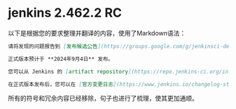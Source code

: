 # jenkins 2.462.2 RC
以下是根据您的要求整理并翻译的内容，使用了Markdown语法：

```markdown
请将发现的问题报告到 [发布候选公告](https://groups.google.com/g/jenkinsci-dev/c/mfB-OlJOuCY) 讨论串。

正式版本预计于 **2024年9月4日** 发布。

您可以从 Jenkins 的 [artifact repository](https://repo.jenkins-ci.org/incrementals/org/jenkins-ci/main/jenkins-war/2.462.2-rc35056.91b_4d80a_1ccf/jenkins-war-2.462.2-rc35056.91b_4d80a_1ccf.war) 下载该版本。

在正式版本发布后，您可以在 [官方变更日志](https://www.jenkins.io/changelog-stable/#2.462.2) 和 [官方升级指南](https://www.jenkins.io/doc/upgrade-guide/2.462/#upgrading-to-jenkins-lts-2-462-2) 中查看相关信息，这些内容将会发布在 [www.jenkins.io/download](http://www.jenkins.io/download)。
```

所有的符号和冗余内容已经移除，句子也进行了梳理，使其更加通顺。